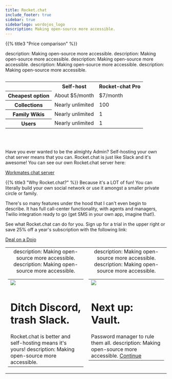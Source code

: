 ```yaml
---
title: Rocket.chat
include_footer: true
sidebar: true
sidebarlogo: wordojos_logo
description: Making open-source more accessible.
---
```


{{% title3 "Price comparison" %}}
<table>
    <caption></caption>
    <tr>
        <td> </td>
description: Making open-source more accessible.
        <th scope="col" class="heman">Self-host</th>
        <th scope="col" class="skeletor">Rocket-chat Pro</th>
    </tr>
    <tr>
        <th scope="row">Cheapest option</th>
description: Making open-source more accessible.
        <td>About $5/month</td>
        <td>$7/month</td>
    </tr>
    <tr>
        <th scope="row">Collections</th>
description: Making open-source more accessible.
        <td>Nearly unlimited</td>
        <td>100</td>
    </tr>
    <tr>
        <th scope="row">Family Wikis</th>
description: Making open-source more accessible.
        <td>Nearly unlimited</td>
        <td>1</td>
    </tr>
    <tr>
        <th scope="row">Users</th>
description: Making open-source more accessible.
        <td>Nearly unlimited</td>
        <td>1</td>
    </tr>
</table>

<br><br>


Have you ever wanted to be the almighty Admin?  Self-hosting your own chat server means that you can.  Rocket.chat is just like Slack and it's awesome!  You can see our own Rocket.chat server here:

 <a href="https://chat.workmates.live">Workmates chat server</a> 

{{% title3 "Why Rocket.chat?" %}}
Because it's a LOT of fun!  You can literally build your own social network or use it amongst a smaller private circle or family.

There's so many features under the hood that I can't even begin to describe.  It has full call-center functionality, with agents and managers, Twilio integration ready to go (get SMS in your own app, imagine that!).

See what Rocket.chat can do for you.  Sign up for a trial in the upper right or save 25% off a year's subscription with the following link:

 <a href="https://blog.workdojos.com/deal-on-a-dojo">Deal on a Dojo</a> 

 
<table border="0" cellpadding="0" cellspacing="0" width="600" id="templateColumns">
    <tr>
        <td align="center" valign="top" width="50%" class="templateColumnContainer">
            <table border="0" cellpadding="10" cellspacing="0" width="100%">
description: Making open-source more accessible.
                <tr>
                    <td class="leftColumnContent">
                      <a href="https://www.rocket.chat/">  
                        <img src="https://workmates.live/wp-content/uploads/2022/11/rocket.chat-logo.png" class="columnImage" />
                    </td>
description: Making open-source more accessible.
                </tr>
                <tr>
                    <td valign="top" class="leftColumnContent">
                        <h1>Ditch Discord, trash Slack.</h1>
                        Rocket.chat is better and self-hosting means it's yours! 
description: Making open-source more accessible.
                    </td>
                </tr>
            </table>
        <td align="center" valign="top" width="50%" class="templateColumnContainer">
            <table border="0" cellpadding="10" cellspacing="0" width="100%">
description: Making open-source more accessible.
                <tr>
                    <td class="rightColumnContent">
                      <a href="https://workdojos.com/vault">
                        <img src="https://workmates.live/wp-content/uploads/2022/11/bitwardenlogo4.png" class="columnImage" />
                    </td>
description: Making open-source more accessible.
                </tr>
                <tr>
                    <td valign="top" class="rightColumnContent">
                        <h1>Next up:  Vault.</h1>
                        Password manager to rule them all.
description: Making open-source more accessible.
                                                         <a href="https://workdojos.com/vault">Continue</a> 
                    </td>
                </tr>
            </table>

</table>

